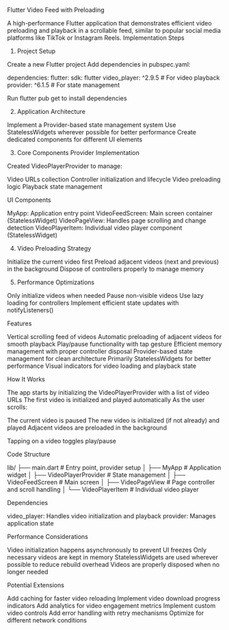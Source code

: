 Flutter Video Feed with Preloading


A high-performance Flutter application that demonstrates efficient video preloading and playback in a scrollable feed, similar to popular social media platforms like TikTok or Instagram Reels.
Implementation Steps
1. Project Setup

Create a new Flutter project
Add dependencies in pubspec.yaml:

dependencies:
  flutter:
    sdk: flutter
  video_player: ^2.9.5  # For video playback
  provider: ^6.1.5      # For state management

  Run flutter pub get to install dependencies

2. Application Architecture

Implement a Provider-based state management system
Use StatelessWidgets wherever possible for better performance
Create dedicated components for different UI elements

3. Core Components
Provider Implementation

Created VideoPlayerProvider to manage:

Video URLs collection
Controller initialization and lifecycle
Video preloading logic
Playback state management

UI Components

MyApp: Application entry point
VideoFeedScreen: Main screen container (StatelessWidget)
VideoPageView: Handles page scrolling and change detection
VideoPlayerItem: Individual video player component (StatelessWidget)

4. Video Preloading Strategy

Initialize the current video first
Preload adjacent videos (next and previous) in the background
Dispose of controllers properly to manage memory

5. Performance Optimizations

Only initialize videos when needed
Pause non-visible videos
Use lazy loading for controllers
Implement efficient state updates with notifyListeners()

Features

Vertical scrolling feed of videos
Automatic preloading of adjacent videos for smooth playback
Play/pause functionality with tap gesture
Efficient memory management with proper controller disposal
Provider-based state management for clean architecture
Primarily StatelessWidgets for better performance
Visual indicators for video loading and playback state

How It Works

The app starts by initializing the VideoPlayerProvider with a list of video URLs
The first video is initialized and played automatically
As the user scrolls:

The current video is paused
The new video is initialized (if not already) and played
Adjacent videos are preloaded in the background


Tapping on a video toggles play/pause

Code Structure

lib/
├── main.dart                    # Entry point, provider setup
│   ├── MyApp                    # Application widget
│   ├── VideoPlayerProvider      # State management
│   ├── VideoFeedScreen          # Main screen
│   ├── VideoPageView            # Page controller and scroll handling
│   └── VideoPlayerItem          # Individual video player

Dependencies

video_player: Handles video initialization and playback
provider: Manages application state

Performance Considerations

Video initialization happens asynchronously to prevent UI freezes
Only necessary videos are kept in memory
StatelessWidgets are used wherever possible to reduce rebuild overhead
Videos are properly disposed when no longer needed

Potential Extensions

Add caching for faster video reloading
Implement video download progress indicators
Add analytics for video engagement metrics
Implement custom video controls
Add error handling with retry mechanisms
Optimize for different network conditions